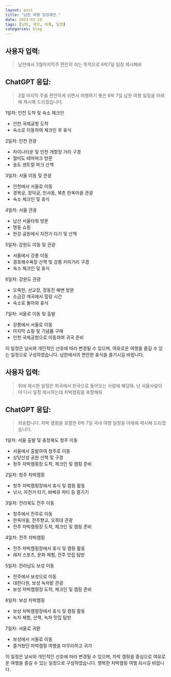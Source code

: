 ```yaml
---
layout: post
title: "남한 여행 일정제안."
date: 2023-03-24
tags: [남한, 제안, 여행, 일정]
categories: blog
---
```


## 사용자 입력:
> 남한에서 3월마지막주 편안히 쉬는 목적으로 6박7일 일정 제시해바

## ChatGPT 응답:
> 3월 마지막 주를 편안하게 쉬면서 여행하기 좋은 6박 7일 남한 여행 일정을 아래에 제시해 드리겠습니다.

1일차: 인천 도착 및 숙소 체크인
- 인천 국제공항 도착
- 숙소로 이동하여 체크인 후 휴식

2일차: 인천 관광
- 차이나타운 및 인천 개항장 거리 구경
- 월미도 테마파크 방문
- 송도 센트럴 파크 산책

3일차: 서울 이동 및 관광
- 인천에서 서울로 이동
- 경복궁, 창덕궁, 인사동, 북촌 한옥마을 관광
- 숙소 체크인 및 휴식

4일차: 서울 관광
- 남산 서울타워 방문
- 명동 쇼핑
- 한강 공원에서 자전거 타기 및 산책

5일차: 강원도 이동 및 관광
- 서울에서 강릉 이동
- 경포해수욕장 산책 및 강릉 커피거리 구경
- 숙소 체크인 및 휴식

6일차: 강원도 관광
- 오죽헌, 선교장, 정동진 해변 방문
- 소금강 계곡에서 힐링 시간
- 숙소로 돌아와 휴식

7일차: 서울로 이동 및 출발
- 강릉에서 서울로 이동
- 마지막 쇼핑 및 기념품 구매
- 인천 국제공항으로 이동하여 귀국 준비

이 일정은 날씨와 개인적인 선호에 따라 변경될 수 있으며, 여유로운 여행을 즐길 수 있는 일정으로 구성하였습니다. 남한에서의 편안한 휴식을 즐기시길 바랍니다.

## 사용자 입력:
> 위에 제시한 일정은 외국에서 한국으로 들어오는 사람에 해당돼. 난 서울사람이야 다시 일정 제시하는데 차박캠핑을 포함해줘

## ChatGPT 응답:
> 죄송합니다. 차박 캠핑을 포함한 6박 7일 국내 여행 일정을 아래에 제시해 드리겠습니다.

1일차: 서울 출발 및 충청북도 청주 이동
- 서울에서 출발하여 청주로 이동
- 상당산성 공원 산책 및 구경
- 청주 차박캠핑장 도착, 체크인 및 캠핑 준비

2일차: 청주 차박캠핑
- 청주 차박캠핑장에서 휴식 및 캠핑 활동
- 낚시, 자전거 타기, 바베큐 파티 등 즐기기

3일차: 전라북도 전주 이동
- 청주에서 전주로 이동
- 한옥마을, 전주향교, 오목대 관광
- 전주 차박캠핑장 도착, 체크인 및 캠핑 준비

4일차: 전주 차박캠핑
- 전주 차박캠핑장에서 휴식 및 캠핑 활동
- 레저 스포츠, 문화 체험, 전주 맛집 탐방

5일차: 전라남도 보성 이동
- 전주에서 보성으로 이동
- 대한다원, 보성 녹차밭 관광
- 보성 차박캠핑장 도착, 체크인 및 캠핑 준비

6일차: 보성 차박캠핑
- 보성 차박캠핑장에서 휴식 및 캠핑 활동
- 녹차 체험, 산책, 녹차 맛집 탐방

7일차: 서울로 귀환
- 보성에서 서울로 이동
- 즐거웠던 차박캠핑 여행을 마무리하고 귀가

이 일정은 날씨와 개인적인 선호에 따라 변경될 수 있으며, 차박 캠핑을 중심으로 여유로운 여행을 즐길 수 있는 일정으로 구성하였습니다. 행복한 차박캠핑 여행 되시길 바랍니다.

